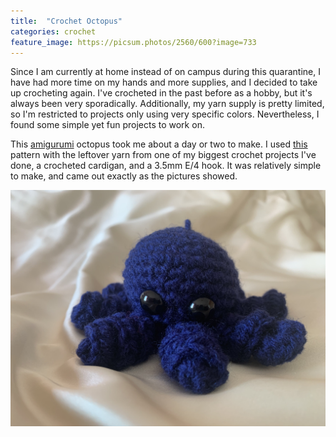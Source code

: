 ```yaml
---
title:  "Crochet Octopus"
categories: crochet
feature_image: https://picsum.photos/2560/600?image=733
---
```

Since I am currently at home instead of on campus during this quarantine, I have had more time on my hands and more supplies, and I decided to take up crocheting again. I've crocheted in the past before as a hobby, but it's always been very sporadically. Additionally, my yarn supply is pretty limited, so I'm restricted to projects only using very specific colors. Nevertheless, I found some simple yet fun projects to work on.

This [amigurumi](https://en.wikipedia.org/wiki/Amigurumi) octopus took me about a day or two to make. I used [this](http://esshaych.blogspot.com/2017/05/free-pattern-friday-mini-ami-octopus.html) pattern with the leftover yarn from one of my biggest crochet projects I've done, a crocheted cardigan, and a 3.5mm E/4 hook. It was relatively simple to make, and came out exactly as the pictures showed.

![My crocheted octopus](/assets/crochet-octopus.jpg)

<!-- ---
layout: post
title:  "Welcome to the Blog!"
date:   2020-11-26 21:11:10 -0600
categories: welcome
---
Welcome to my website/blog! 
You’ll find this post in your `_posts` directory. Go ahead and edit it and re-build the site to see your changes. You can rebuild the site in many different ways, but the most common way is to run `jekyll serve`, which launches a web server and auto-regenerates your site when a file is updated.

Jekyll requires blog post files to be named according to the following format:

`YEAR-MONTH-DAY-title.MARKUP`

Where `YEAR` is a four-digit number, `MONTH` and `DAY` are both two-digit numbers, and `MARKUP` is the file extension representing the format used in the file. After that, include the necessary front matter. Take a look at the source for this post to get an idea about how it works.

Jekyll also offers powerful support for code snippets:

{% highlight ruby %}
def print_hi(name)
  puts "Hi, #{name}"
end
print_hi('Tom')
#=> prints 'Hi, Tom' to STDOUT.
{% endhighlight %}

Check out the [Jekyll docs][jekyll-docs] for more info on how to get the most out of Jekyll. File all bugs/feature requests at [Jekyll’s GitHub repo][jekyll-gh]. If you have questions, you can ask them on [Jekyll Talk][jekyll-talk].

[jekyll-docs]: https://jekyllrb.com/docs/home
[jekyll-gh]:   https://github.com/jekyll/jekyll
[jekyll-talk]: https://talk.jekyllrb.com/ -->